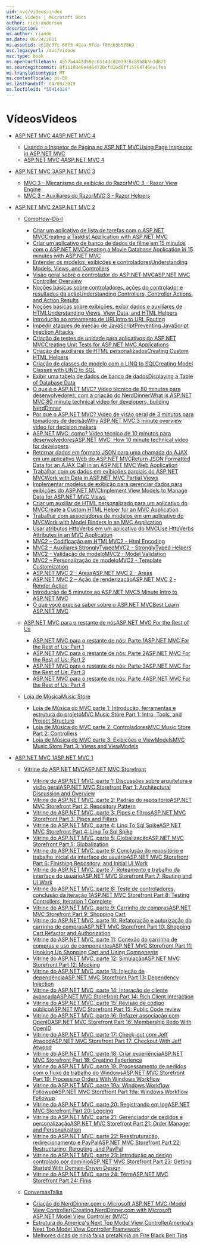 ```yaml
---
uid: mvc/videos/index
title: Vídeos | Microsoft Docs
author: rick-anderson
description: ''
ms.author: riande
ms.date: 06/24/2011
ms.assetid: e618c37c-68f3-49aa-9fda-f86cb3b578b9
msc.legacyurl: /mvc/videos
msc.type: book
ms.openlocfilehash: 4557a4442d59ec6314dcd2039c8c89b8b5b3d821
ms.sourcegitcommit: 0f1119340e4464720cfd16d0ff15764746ea1fea
ms.translationtype: MT
ms.contentlocale: pt-BR
ms.lasthandoff: 04/09/2019
ms.locfileid: "59414329"
---
```

# <a name="videos"></a><span data-ttu-id="49ac5-102">Vídeos</span><span class="sxs-lookup"><span data-stu-id="49ac5-102">Videos</span></span>

- [<span data-ttu-id="49ac5-103">ASP.NET MVC 4</span><span class="sxs-lookup"><span data-stu-id="49ac5-103">ASP.NET MVC 4</span></span>](mvc-4/index.md)

    - [<span data-ttu-id="49ac5-104">Usando o Inspetor de Página no ASP.NET MVC</span><span class="sxs-lookup"><span data-stu-id="49ac5-104">Using Page Inspector in ASP.NET MVC</span></span>](mvc-4/using-page-inspector-in-aspnet-mvc.md)
    - [<span data-ttu-id="49ac5-105">ASP.NET MVC 4</span><span class="sxs-lookup"><span data-stu-id="49ac5-105">ASP.NET MVC 4</span></span>](mvc-4/aspnet-mvc-4.md)
- [<span data-ttu-id="49ac5-106">ASP.NET MVC 3</span><span class="sxs-lookup"><span data-stu-id="49ac5-106">ASP.NET MVC 3</span></span>](mvc-3/index.md)

    - [<span data-ttu-id="49ac5-107">MVC 3 – Mecanismo de exibição do Razor</span><span class="sxs-lookup"><span data-stu-id="49ac5-107">MVC 3 - Razor View Engine</span></span>](mvc-3/mvc-3-razor-view-engine.md)
    - [<span data-ttu-id="49ac5-108">MVC 3 – Auxiliares do Razor</span><span class="sxs-lookup"><span data-stu-id="49ac5-108">MVC 3 - Razor Helpers</span></span>](mvc-3/mvc-3-razor-helpers.md)
- [<span data-ttu-id="49ac5-109">ASP.NET MVC 2</span><span class="sxs-lookup"><span data-stu-id="49ac5-109">ASP.NET MVC 2</span></span>](mvc-2/index.md)

    - [<span data-ttu-id="49ac5-110">Como</span><span class="sxs-lookup"><span data-stu-id="49ac5-110">How-Do-I</span></span>](mvc-2/how-do-i/index.md)

        - [<span data-ttu-id="49ac5-111">Criar um aplicativo de lista de tarefas com o ASP.NET MVC</span><span class="sxs-lookup"><span data-stu-id="49ac5-111">Creating a Tasklist Application with ASP.NET MVC</span></span>](mvc-2/how-do-i/creating-a-tasklist-application-with-aspnet-mvc.md)
        - [<span data-ttu-id="49ac5-112">Criar um aplicativo de banco de dados de filme em 15 minutos com o ASP.NET MVC</span><span class="sxs-lookup"><span data-stu-id="49ac5-112">Creating a Movie Database Application in 15 minutes with ASP.NET MVC</span></span>](mvc-2/how-do-i/creating-a-movie-database-application-in-15-minutes-with-aspnet-mvc.md)
        - [<span data-ttu-id="49ac5-113">Entender os modelos, exibições e controladores</span><span class="sxs-lookup"><span data-stu-id="49ac5-113">Understanding Models, Views, and Controllers</span></span>](mvc-2/how-do-i/understanding-models-views-and-controllers.md)
        - [<span data-ttu-id="49ac5-114">Visão geral sobre o controlador do ASP.NET MVC</span><span class="sxs-lookup"><span data-stu-id="49ac5-114">ASP.NET MVC Controller Overview</span></span>](mvc-2/how-do-i/aspnet-mvc-controller-overview.md)
        - [<span data-ttu-id="49ac5-115">Noções básicas sobre controladores, ações do controlador e resultados da ação</span><span class="sxs-lookup"><span data-stu-id="49ac5-115">Understanding Controllers, Controller Actions, and Action Results</span></span>](mvc-2/how-do-i/understanding-controllers-controller-actions-and-action-results.md)
        - [<span data-ttu-id="49ac5-116">Noções básicas sobre exibições, exibir dados e auxiliares de HTML</span><span class="sxs-lookup"><span data-stu-id="49ac5-116">Understanding Views, View Data, and HTML Helpers</span></span>](mvc-2/how-do-i/understanding-views-view-data-and-html-helpers.md)
        - [<span data-ttu-id="49ac5-117">Introdução ao roteamento de URL</span><span class="sxs-lookup"><span data-stu-id="49ac5-117">Intro to URL Routing</span></span>](mvc-2/how-do-i/an-introduction-to-url-routing.md)
        - [<span data-ttu-id="49ac5-118">Impedir ataques de injeção de JavaScript</span><span class="sxs-lookup"><span data-stu-id="49ac5-118">Preventing JavaScript Injection Attacks</span></span>](mvc-2/how-do-i/preventing-javascript-injection-attacks.md)
        - [<span data-ttu-id="49ac5-119">Criação de testes de unidade para aplicativos do ASP.NET MVC</span><span class="sxs-lookup"><span data-stu-id="49ac5-119">Creating Unit Tests for ASP.NET MVC Applications</span></span>](mvc-2/how-do-i/creating-unit-tests-for-aspnet-mvc-applications.md)
        - [<span data-ttu-id="49ac5-120">Criação de auxiliares de HTML personalizados</span><span class="sxs-lookup"><span data-stu-id="49ac5-120">Creating Custom HTML Helpers</span></span>](mvc-2/how-do-i/creating-custom-html-helpers.md)
        - [<span data-ttu-id="49ac5-121">Criação de classes de modelo com o LINQ to SQL</span><span class="sxs-lookup"><span data-stu-id="49ac5-121">Creating Model Classes with LINQ to SQL</span></span>](mvc-2/how-do-i/creating-model-classes-with-linq-to-sql.md)
        - [<span data-ttu-id="49ac5-122">Exibir uma tabela de dados de banco de dados</span><span class="sxs-lookup"><span data-stu-id="49ac5-122">Displaying a Table of Database Data</span></span>](mvc-2/how-do-i/displaying-a-table-of-database-data.md)
        - [<span data-ttu-id="49ac5-123">O que é o ASP.NET MVC? Vídeo técnico de 80 minutos para desenvolvedores, com a criação do NerdDinner</span><span class="sxs-lookup"><span data-stu-id="49ac5-123">What is ASP.NET MVC 80 minute technical video for developers, building NerdDinner</span></span>](mvc-2/how-do-i/what-is-aspnet-mvc-80-minute-technical-video-for-developers-building-nerddinner.md)
        - [<span data-ttu-id="49ac5-124">Por que o ASP.NET MVC? Vídeo de visão geral de 3 minutos para tomadores de decisão</span><span class="sxs-lookup"><span data-stu-id="49ac5-124">Why ASP.NET MVC 3 minute overview video for decision makers</span></span>](mvc-2/how-do-i/why-aspnet-mvc-3-minute-overview-video-for-decision-makers.md)
        - [<span data-ttu-id="49ac5-125">ASP.NET MVC: como? Vídeo técnico de 10 minutos para desenvolvedores</span><span class="sxs-lookup"><span data-stu-id="49ac5-125">ASP.NET MVC: How 10 minute technical video for developers</span></span>](mvc-2/how-do-i/aspnet-mvc-how-10-minute-technical-video-for-developers.md)
        - [<span data-ttu-id="49ac5-126">Retornar dados em formato JSON para uma chamada do AJAX em um aplicativo Web do ASP.NET MVC</span><span class="sxs-lookup"><span data-stu-id="49ac5-126">Return JSON Formatted Data for an AJAX Call in an ASP.NET MVC Web Application</span></span>](mvc-2/how-do-i/how-do-i-return-json-formatted-data-for-an-ajax-call-in-an-aspnet-mvc-web-application.md)
        - [<span data-ttu-id="49ac5-127">Trabalhar com os dados em exibições parciais do ASP.NET MVC</span><span class="sxs-lookup"><span data-stu-id="49ac5-127">Work with Data in ASP.NET MVC Partial Views</span></span>](mvc-2/how-do-i/how-do-i-work-with-data-in-aspnet-mvc-partial-views.md)
        - [<span data-ttu-id="49ac5-128">Implementar modelos de exibição para gerenciar dados para exibições do ASP.NET MVC</span><span class="sxs-lookup"><span data-stu-id="49ac5-128">Implement View Models to Manage Data for ASP.NET MVC Views</span></span>](mvc-2/how-do-i/how-do-i-implement-view-models-to-manage-data-for-aspnet-mvc-views.md)
        - [<span data-ttu-id="49ac5-129">Criar um auxiliar de HTML personalizado para um aplicativo do MVC</span><span class="sxs-lookup"><span data-stu-id="49ac5-129">Create a Custom HTML Helper for an MVC Application</span></span>](mvc-2/how-do-i/how-do-i-create-a-custom-html-helper-for-an-mvc-application.md)
        - [<span data-ttu-id="49ac5-130">Trabalhar com associadores de modelos em um aplicativo do MVC</span><span class="sxs-lookup"><span data-stu-id="49ac5-130">Work with Model Binders in an MVC Application</span></span>](mvc-2/how-do-i/how-do-i-work-with-model-binders-in-an-mvc-application.md)
        - [<span data-ttu-id="49ac5-131">Usar atributos HttpVerbs em um aplicativo do MVC</span><span class="sxs-lookup"><span data-stu-id="49ac5-131">Use HttpVerbs Attributes in an MVC Application</span></span>](mvc-2/how-do-i/how-do-i-use-httpverbs-attributes-in-an-mvc-application.md)
        - [<span data-ttu-id="49ac5-132">MVC2 – Codificação em HTML</span><span class="sxs-lookup"><span data-stu-id="49ac5-132">MVC2 - Html Encoding</span></span>](mvc-2/how-do-i/mvc2-html-encoding.md)
        - [<span data-ttu-id="49ac5-133">MVC2 – Auxiliares StronglyTyped</span><span class="sxs-lookup"><span data-stu-id="49ac5-133">MVC2 - StronglyTyped Helpers</span></span>](mvc-2/how-do-i/mvc2-stronglytyped-helpers.md)
        - [<span data-ttu-id="49ac5-134">MVC2 – Validação de modelo</span><span class="sxs-lookup"><span data-stu-id="49ac5-134">MVC2 - Model Validation</span></span>](mvc-2/how-do-i/mvc2-model-validation.md)
        - [<span data-ttu-id="49ac5-135">MVC2 – Personalização de modelo</span><span class="sxs-lookup"><span data-stu-id="49ac5-135">MVC2 - Template Customization</span></span>](mvc-2/how-do-i/mvc2-template-customization.md)
        - [<span data-ttu-id="49ac5-136">ASP.NET MVC 2 – Áreas</span><span class="sxs-lookup"><span data-stu-id="49ac5-136">ASP.NET MVC 2 - Areas</span></span>](mvc-2/how-do-i/aspnet-mvc-2-areas.md)
        - [<span data-ttu-id="49ac5-137">ASP.NET MVC 2 – Ação de renderização</span><span class="sxs-lookup"><span data-stu-id="49ac5-137">ASP.NET MVC 2 - Render Action</span></span>](mvc-2/how-do-i/aspnet-mvc-2-render-action.md)
        - [<span data-ttu-id="49ac5-138">Introdução de 5 minutos ao ASP.NET MVC</span><span class="sxs-lookup"><span data-stu-id="49ac5-138">5 Minute Intro to ASP.NET MVC</span></span>](mvc-2/how-do-i/5-minute-introduction-to-aspnet-mvc.md)
        - [<span data-ttu-id="49ac5-139">O que você precisa saber sobre o ASP.NET MVC</span><span class="sxs-lookup"><span data-stu-id="49ac5-139">Best Learn ASP.NET MVC</span></span>](mvc-2/how-do-i/how-to-best-learn-asp-net-mvc.md)
    - [<span data-ttu-id="49ac5-140">ASP.NET MVC para o restante de nós</span><span class="sxs-lookup"><span data-stu-id="49ac5-140">ASP.NET MVC For the Rest of Us</span></span>](mvc-2/aspnet-mvc-for-the-rest-of-us/index.md)

        - [<span data-ttu-id="49ac5-141">ASP.NET MVC para o restante de nós: Parte 1</span><span class="sxs-lookup"><span data-stu-id="49ac5-141">ASP.NET MVC For the Rest of Us: Part 1</span></span>](mvc-2/aspnet-mvc-for-the-rest-of-us/aspnet-mvc-for-the-rest-of-us-part-1.md)
        - [<span data-ttu-id="49ac5-142">ASP.NET MVC para o restante de nós: Parte 2</span><span class="sxs-lookup"><span data-stu-id="49ac5-142">ASP.NET MVC For the Rest of Us: Part 2</span></span>](mvc-2/aspnet-mvc-for-the-rest-of-us/aspnet-mvc-for-the-rest-of-us-part-2.md)
        - [<span data-ttu-id="49ac5-143">ASP.NET MVC para o restante de nós: Parte 3</span><span class="sxs-lookup"><span data-stu-id="49ac5-143">ASP.NET MVC For the Rest of Us: Part 3</span></span>](mvc-2/aspnet-mvc-for-the-rest-of-us/aspnet-mvc-for-the-rest-of-us-part-3.md)
        - [<span data-ttu-id="49ac5-144">ASP.NET MVC para o restante de nós: Parte 4</span><span class="sxs-lookup"><span data-stu-id="49ac5-144">ASP.NET MVC For the Rest of Us: Part 4</span></span>](mvc-2/aspnet-mvc-for-the-rest-of-us/aspnet-mvc-for-the-rest-of-us-part-4.md)
    - [<span data-ttu-id="49ac5-145">Loja de Música</span><span class="sxs-lookup"><span data-stu-id="49ac5-145">Music Store</span></span>](mvc-2/music-store/index.md)

        - [<span data-ttu-id="49ac5-146">Loja de Música do MVC parte 1: Introdução, ferramentas e estrutura do projeto</span><span class="sxs-lookup"><span data-stu-id="49ac5-146">MVC Music Store Part 1: Intro, Tools, and Project Structure</span></span>](mvc-2/music-store/mvc-music-store-part-1-intro-tools-and-project-structure.md)
        - [<span data-ttu-id="49ac5-147">Loja de Música do MVC parte 2: Controladores</span><span class="sxs-lookup"><span data-stu-id="49ac5-147">MVC Music Store Part 2: Controllers</span></span>](mvc-2/music-store/mvc-music-store-part-2-controllers.md)
        - [<span data-ttu-id="49ac5-148">Loja de Música do MVC parte 3: Exibições e ViewModels</span><span class="sxs-lookup"><span data-stu-id="49ac5-148">MVC Music Store Part 3: Views and ViewModels</span></span>](mvc-2/music-store/mvc-music-store-part-3-views-and-viewmodels.md)
- [<span data-ttu-id="49ac5-149">ASP.NET MVC 1</span><span class="sxs-lookup"><span data-stu-id="49ac5-149">ASP.NET MVC 1</span></span>](mvc-1/index.md)

    - [<span data-ttu-id="49ac5-150">Vitrine do ASP.NET MVC</span><span class="sxs-lookup"><span data-stu-id="49ac5-150">ASP.NET MVC Storefront</span></span>](mvc-1/aspnet-mvc-storefront/index.md)

        - [<span data-ttu-id="49ac5-151">Vitrine do ASP.NET MVC, parte 1: Discussões sobre arquitetura e visão geral</span><span class="sxs-lookup"><span data-stu-id="49ac5-151">ASP.NET MVC Storefront Part 1: Architectural Discussion and Overview</span></span>](mvc-1/aspnet-mvc-storefront/aspnet-mvc-storefront-part-1-architectural-discussion-and-overview.md)
        - [<span data-ttu-id="49ac5-152">Vitrine do ASP.NET MVC, parte 2: Padrão do repositório</span><span class="sxs-lookup"><span data-stu-id="49ac5-152">ASP.NET MVC Storefront Part 2: Repository Pattern</span></span>](mvc-1/aspnet-mvc-storefront/aspnet-mvc-storefront-part-2-the-repository-pattern.md)
        - [<span data-ttu-id="49ac5-153">Vitrine do ASP.NET MVC, parte 3: Pipes e filtros</span><span class="sxs-lookup"><span data-stu-id="49ac5-153">ASP.NET MVC Storefront Part 3: Pipes and Filters</span></span>](mvc-1/aspnet-mvc-storefront/aspnet-mvc-storefront-part-3-pipes-and-filters.md)
        - [<span data-ttu-id="49ac5-154">Vitrine do ASP.NET MVC, parte 4: Linq To Sql Spike</span><span class="sxs-lookup"><span data-stu-id="49ac5-154">ASP.NET MVC Storefront Part 4: Linq To Sql Spike</span></span>](mvc-1/aspnet-mvc-storefront/aspnet-mvc-storefront-part-4-linq-to-sql-spike.md)
        - [<span data-ttu-id="49ac5-155">Vitrine do ASP.NET MVC, parte 5: Globalização</span><span class="sxs-lookup"><span data-stu-id="49ac5-155">ASP.NET MVC Storefront Part 5: Globalization</span></span>](mvc-1/aspnet-mvc-storefront/aspnet-mvc-storefront-part-5-globalization.md)
        - [<span data-ttu-id="49ac5-156">Vitrine do ASP.NET MVC, parte 6: Conclusão do repositório e trabalho inicial da interface do usuário</span><span class="sxs-lookup"><span data-stu-id="49ac5-156">ASP.NET MVC Storefront Part 6: Finishing Repository, and Initial UI Work</span></span>](mvc-1/aspnet-mvc-storefront/aspnet-mvc-storefront-part-6-finishing-the-repository-and-initial-ui-work.md)
        - [<span data-ttu-id="49ac5-157">Vitrine do ASP.NET MVC, parte 7: Roteamento e trabalho da interface do usuário</span><span class="sxs-lookup"><span data-stu-id="49ac5-157">ASP.NET MVC Storefront Part 7: Routing and UI Work</span></span>](mvc-1/aspnet-mvc-storefront/aspnet-mvc-storefront-part-7-routing-and-ui-work.md)
        - [<span data-ttu-id="49ac5-158">Vitrine do ASP.NET MVC, parte 8: Teste de controladores, conclusão da iteração 1</span><span class="sxs-lookup"><span data-stu-id="49ac5-158">ASP.NET MVC Storefront Part 8: Testing Controllers, Iteration 1 Complete</span></span>](mvc-1/aspnet-mvc-storefront/aspnet-mvc-storefront-part-8-testing-controllers-iteration-1-complete.md)
        - [<span data-ttu-id="49ac5-159">Vitrine do ASP.NET MVC, parte 9: Carrinho de compras</span><span class="sxs-lookup"><span data-stu-id="49ac5-159">ASP.NET MVC Storefront Part 9: Shopping Cart</span></span>](mvc-1/aspnet-mvc-storefront/aspnet-mvc-storefront-part-9-the-shopping-cart.md)
        - [<span data-ttu-id="49ac5-160">Vitrine do ASP.NET MVC, parte 10: Refatoração e autorização do carrinho de compras</span><span class="sxs-lookup"><span data-stu-id="49ac5-160">ASP.NET MVC Storefront Part 10: Shopping Cart Refactor and Authorization</span></span>](mvc-1/aspnet-mvc-storefront/aspnet-mvc-storefront-part-10-shopping-cart-refactor-and-authorization.md)
        - [<span data-ttu-id="49ac5-161">Vitrine do ASP.NET MVC, parte 11: Conexão do carrinho de compras e uso de componentes</span><span class="sxs-lookup"><span data-stu-id="49ac5-161">ASP.NET MVC Storefront Part 11: Hooking Up Shopping Cart and Using Components</span></span>](mvc-1/aspnet-mvc-storefront/aspnet-mvc-storefront-part-11-hooking-up-the-shopping-cart-and-using-components.md)
        - [<span data-ttu-id="49ac5-162">Vitrine do ASP.NET MVC, parte 12: Simulação</span><span class="sxs-lookup"><span data-stu-id="49ac5-162">ASP.NET MVC Storefront Part 12: Mocking</span></span>](mvc-1/aspnet-mvc-storefront/aspnet-mvc-storefront-part-12-mocking.md)
        - [<span data-ttu-id="49ac5-163">Vitrine do ASP.NET MVC, parte 13: Injeção de dependência</span><span class="sxs-lookup"><span data-stu-id="49ac5-163">ASP.NET MVC Storefront Part 13: Dependency Injection</span></span>](mvc-1/aspnet-mvc-storefront/aspnet-mvc-storefront-part-13-dependency-injection.md)
        - [<span data-ttu-id="49ac5-164">Vitrine do ASP.NET MVC, parte 14: Interação de cliente avançada</span><span class="sxs-lookup"><span data-stu-id="49ac5-164">ASP.NET MVC Storefront Part 14: Rich Client Interaction</span></span>](mvc-1/aspnet-mvc-storefront/aspnet-mvc-storefront-part-14-rich-client-interaction.md)
        - [<span data-ttu-id="49ac5-165">Vitrine do ASP.NET MVC, parte 15: Revisão de código público</span><span class="sxs-lookup"><span data-stu-id="49ac5-165">ASP.NET MVC Storefront Part 15: Public Code review</span></span>](mvc-1/aspnet-mvc-storefront/aspnet-mvc-storefront-part-15-public-code-review.md)
        - [<span data-ttu-id="49ac5-166">Vitrine do ASP.NET MVC, parte 16: Refazer associação com OpenID</span><span class="sxs-lookup"><span data-stu-id="49ac5-166">ASP.NET MVC Storefront Part 16: Membership Redo With OpenID</span></span>](mvc-1/aspnet-mvc-storefront/aspnet-mvc-storefront-part-16-membership-redo-with-openid.md)
        - [<span data-ttu-id="49ac5-167">Vitrine do ASP.NET MVC, parte 17: Check-out com Jeff Atwood</span><span class="sxs-lookup"><span data-stu-id="49ac5-167">ASP.NET MVC Storefront Part 17: Checkout With Jeff Atwood</span></span>](mvc-1/aspnet-mvc-storefront/aspnet-mvc-storefront-part-17-checkout-with-jeff-atwood.md)
        - [<span data-ttu-id="49ac5-168">Vitrine do ASP.NET MVC, parte 18: Criar experiência</span><span class="sxs-lookup"><span data-stu-id="49ac5-168">ASP.NET MVC Storefront Part 18: Creating Experience</span></span>](mvc-1/aspnet-mvc-storefront/aspnet-mvc-storefront-part-18-creating-an-experience.md)
        - [<span data-ttu-id="49ac5-169">Vitrine do ASP.NET MVC, parte 19: Processamento de pedidos com o fluxo de trabalho do Windows</span><span class="sxs-lookup"><span data-stu-id="49ac5-169">ASP.NET MVC Storefront Part 19: Processing Orders With Windows Workflow</span></span>](mvc-1/aspnet-mvc-storefront/aspnet-mvc-storefront-part-19-processing-orders-with-windows-workflow.md)
        - [<span data-ttu-id="49ac5-170">Vitrine do ASP.NET MVC, parte 19a: Windows Workflow Followup</span><span class="sxs-lookup"><span data-stu-id="49ac5-170">ASP.NET MVC Storefront Part 19a: Windows Workflow Followup</span></span>](mvc-1/aspnet-mvc-storefront/aspnet-mvc-storefront-part-19a-windows-workflow-followup.md)
        - [<span data-ttu-id="49ac5-171">Vitrine do ASP.NET MVC, parte 20: Registrando em log</span><span class="sxs-lookup"><span data-stu-id="49ac5-171">ASP.NET MVC Storefront Part 20: Logging</span></span>](mvc-1/aspnet-mvc-storefront/aspnet-mvc-storefront-part-20-logging.md)
        - [<span data-ttu-id="49ac5-172">Vitrine do ASP.NET MVC, parte 21: Gerenciador de pedidos e personalização</span><span class="sxs-lookup"><span data-stu-id="49ac5-172">ASP.NET MVC Storefront Part 21: Order Manager and Personalization</span></span>](mvc-1/aspnet-mvc-storefront/aspnet-mvc-storefront-part-21-order-manager-and-personalization.md)
        - [<span data-ttu-id="49ac5-173">Vitrine do ASP.NET MVC, parte 22: Reestruturação, redirecionamento e PayPal</span><span class="sxs-lookup"><span data-stu-id="49ac5-173">ASP.NET MVC Storefront Part 22: Restructuring, Rerouting, and PayPal</span></span>](mvc-1/aspnet-mvc-storefront/aspnet-mvc-storefront-part-22-restructuring-rerouting-and-paypal.md)
        - [<span data-ttu-id="49ac5-174">Vitrine do ASP.NET MVC, parte 23: Introdução ao design controlado por domínio</span><span class="sxs-lookup"><span data-stu-id="49ac5-174">ASP.NET MVC Storefront Part 23: Getting Started With Domain-Driven Design</span></span>](mvc-1/aspnet-mvc-storefront/aspnet-mvc-storefront-part-23-getting-started-with-domain-driven-design.md)
        - [<span data-ttu-id="49ac5-175">Vitrine do ASP.NET MVC, parte 24: Térm</span><span class="sxs-lookup"><span data-stu-id="49ac5-175">ASP.NET MVC Storefront Part 24: Finis</span></span>](mvc-1/aspnet-mvc-storefront/aspnet-mvc-storefront-part-24-finis.md)
    - [<span data-ttu-id="49ac5-176">Conversas</span><span class="sxs-lookup"><span data-stu-id="49ac5-176">Talks</span></span>](mvc-1/conference-presentations/index.md)

        - [<span data-ttu-id="49ac5-177">Criação do NerdDinner.com o Microsoft ASP.NET MVC (Model View Controller)</span><span class="sxs-lookup"><span data-stu-id="49ac5-177">Creating NerdDinner.com with Microsoft ASP.NET Model View Controller (MVC)</span></span>](mvc-1/conference-presentations/creating-nerddinnercom-with-microsoft-aspnet-model-view-controller-mvc.md)
        - [<span data-ttu-id="49ac5-178">Estrutura do America's Next Top Model View Controller</span><span class="sxs-lookup"><span data-stu-id="49ac5-178">America's Next Top Model View Controller Framework</span></span>](mvc-1/conference-presentations/americas-next-top-model-view-controller-framework.md)
        - [<span data-ttu-id="49ac5-179">Melhores dicas de ninja faixa preta</span><span class="sxs-lookup"><span data-stu-id="49ac5-179">Ninja on Fire Black Belt Tips</span></span>](mvc-1/conference-presentations/ninja-on-fire-black-belt-tips.md)
